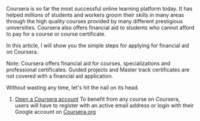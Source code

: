 

Coursera is so far the most successful online learning platform today. It has helped millions of students and workers groom their skills in many areas through the high quality courses provided by many different prestigious universities. Coursera also offers financial aid to students who cannot afford to pay for a course or course certificate. 

In this article, I will show you the simple steps for applying for financial aid on Coursera. 

Note: Coursera offers financial aid for courses, specializations and professional certificates. Guided projects and Master track certificates are not covered with a financial aid application. 

Without wasting any time, let's hit the nail on its head.

1. [Open a Coursera account]()
To benefit from any course on Coursera, users will have to register with an active email address or login with their Google account on [Coursera.org]()
